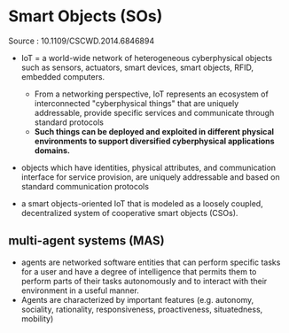 # Smart Objects (SOs)

Source : 10.1109/CSCWD.2014.6846894

* IoT  = a world-wide network of heterogeneous cyberphysical objects such as sensors, actuators, smart devices, smart objects, RFID, embedded computers. 
  * From a networking perspective, IoT represents an ecosystem of interconnected "cyberphysical things" that are uniquely addressable, provide specific services and communicate through standard protocols  
  * **Such things can be deployed and exploited in different physical environments to support diversified cyberphysical applications domains.** 

* objects which have identities, physical attributes, and communication interface for service provision, are uniquely addressable and based on standard communication protocols 
* a smart objects-oriented IoT that is modeled as a loosely coupled, decentralized system of cooperative smart objects (CSOs). 



## multi-agent systems (MAS) 

* agents are networked software entities that can perform specific tasks for a user and have a degree of intelligence that permits them to perform parts of their tasks autonomously and to interact with their environment in a useful manner. 
* Agents are characterized by important features (e.g. autonomy, sociality, rationality, responsiveness, proactiveness, situatedness, mobility) 